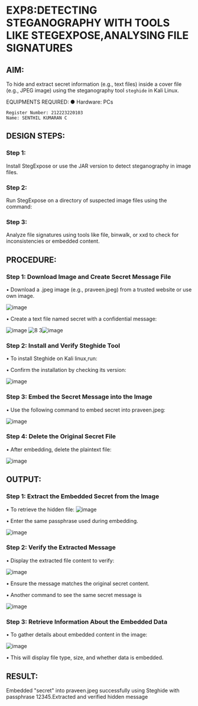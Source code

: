 # EXP8:DETECTING STEGANOGRAPHY WITH TOOLS  LIKE STEGEXPOSE,ANALYSING FILE SIGNATURES

## AIM:
To hide and extract secret information (e.g., text files) inside a cover file (e.g., JPEG image) using the steganography tool `steghide` in Kali Linux.

EQUIPMENTS REQUIRED:
●	Hardware: PCs

```
Register Number: 212223220103
Name: SENTHIL KUMARAN C

```

## DESIGN STEPS:
### Step 1:
Install StegExpose or use the JAR version to detect steganography in image files.

### Step 2:
Run StegExpose on a directory of suspected image files using the command:

### Step 3:
Analyze file signatures using tools like file, binwalk, or xxd to check for inconsistencies or embedded content.

## PROCEDURE:
### Step 1: Download Image and Create Secret Message File
  •	Download a .jpeg image (e.g., praveen.jpeg) from a trusted website or use own image.
  
![image](https://github.com/user-attachments/assets/303e21a3-d3c4-49db-a5dc-cbe21f639c17)

  
  •	Create a text file named secret with a confidential message:
  
![image](https://github.com/user-attachments/assets/37e7f591-4b59-47d1-81c5-bc278578a299)
![8 3](https://github.com/user-attachments/assets/71386a9b-62da-4e10-95ff-96a26a21909f)![image](https://github.com/user-attachments/assets/350f8ca4-2cb3-4a01-a47c-496f7b2d5034)





### Step 2: Install and Verify Steghide Tool
  •	To install Steghide on Kali linux,run:
  
  
  •	Confirm the installation by checking its version:
  
![image](https://github.com/user-attachments/assets/6b162fbc-0e85-42a9-b4ab-6b7c3ad3dba3)


 
### Step 3: Embed the Secret Message into the Image
  •	Use the following command to embed secret into praveen.jpeg:
  
![image](https://github.com/user-attachments/assets/4694a967-bf2a-4706-9f0a-ea6e973aa179)



### Step 4: Delete the Original Secret File
  •	After embedding, delete the plaintext file:
  
![image](https://github.com/user-attachments/assets/7969c1a3-b858-4298-bb34-feef4d5bb391)


## OUTPUT:
### Step 1: Extract the Embedded Secret from the Image
  •	To retrieve the hidden file:
![image](https://github.com/user-attachments/assets/6f0fda65-dcd1-487e-80ab-de12ee7ee771)


  •	Enter the same passphrase used during embedding.
  
![image](https://github.com/user-attachments/assets/8a21cb23-4474-4b0a-90b0-c19725dc2353)



### Step 2: Verify the Extracted Message

  •	Display the extracted file content to verify:
  
![image](https://github.com/user-attachments/assets/77ab5a4a-4ecc-40a2-bd4d-c66a2653dd8c)

  
  •	Ensure the message matches the original secret content.
  
  •	Another command to see the same secret message is
  
![image](https://github.com/user-attachments/assets/32f52d83-dc99-4b47-b47a-b65e62ac099a)


 
### Step 3: Retrieve Information About the Embedded Data
  •	To gather details about embedded content in the image:
  
![image](https://github.com/user-attachments/assets/8e059b30-35db-4459-b5ee-42e4e64d510d)

  
   
  •	This will display file type, size, and whether data is embedded.

 
## RESULT:
Embedded "secret" into praveen.jpeg successfully using Steghide with passphrase 12345.Extracted and verified hidden message
